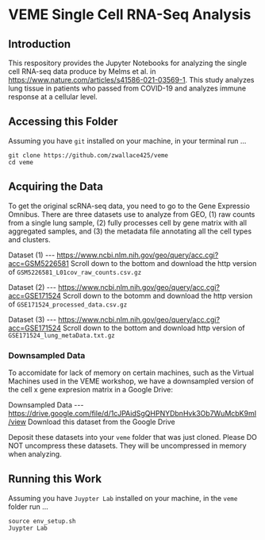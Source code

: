 # VEME Single Cell RNA-Seq Analysis

## Introduction

This respository provides the Jupyter Notebooks for analyzing the single cell RNA-seq data
produce by Melms et al. in https://www.nature.com/articles/s41586-021-03569-1.  This study
analyzes lung tissue in patients who passed from COVID-19 and analyzes immune response 
at a cellular level.

## Accessing this Folder

Assuming you have `git` installed on your machine, in your terminal run ...
	
	git clone https://github.com/zwallace425/veme
	cd veme

## Acquiring the Data

To get the original scRNA-seq data, you need to go to the Gene Expressio Omnibus. There 
are three datasets use to analyze from GEO, (1) raw counts from a single lung sample, (2) fully 
processes cell by gene matrix with all aggregated samples, and (3) the metadata file annotating 
all the cell types and clusters.

Dataset (1) --- https://www.ncbi.nlm.nih.gov/geo/query/acc.cgi?acc=GSM5226581
Scroll down to the bottom and download the http version of `GSM5226581_L01cov_raw_counts.csv.gz`

Dataset (2) --- https://www.ncbi.nlm.nih.gov/geo/query/acc.cgi?acc=GSE171524
Scroll down to the botomm and download the http version of `GSE171524_processed_data.csv.gz`

Dataset (3) --- https://www.ncbi.nlm.nih.gov/geo/query/acc.cgi?acc=GSE171524
Scroll down to the bottom and download http version of `GSE171524_lung_metaData.txt.gz`

### Downsampled Data

To accomidate for lack of memory on certain machines, such as the Virtual Machines used in
the VEME workshop, we have a downsampled version of the cell x gene expresion matrix in a 
Google Drive:

Downsampled Data --- https://drive.google.com/file/d/1cJPAidSgQHPNYDbnHvk3Ob7WuMcbK9mI/view
Download this dataset from the Google Drive

Deposit these datasets into your `veme` folder that was just cloned. Please DO NOT uncompress
these datasets.  They will be uncompressed in memory when analyzing.

## Running this Work

Assuming you have `Juypter Lab` installed on your machine, in the `veme` folder run ...
	
	source env_setup.sh
	Juypter Lab